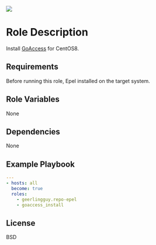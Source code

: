 [![](https://github.com/ansible-roles-mamono210/goaccess_install/workflows/build/badge.svg)](https://github.com/ansible-roles-mamono210/goaccess_install/actions?query=workflow%3Abuild)

Role Description
=========

Install [GoAccess](https://goaccess.io) for CentOS8.

Requirements
------------

Before running this role, Epel installed on the target system.

Role Variables
--------------

None

Dependencies
------------

None

Example Playbook
----------------

```YAML
---
- hosts: all
  become: true
  roles:
    - geerlingguy.repo-epel
    - goaccess_install
```

License
-------

BSD
